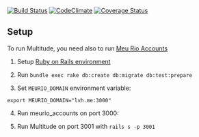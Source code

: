 [![Build Status](https://travis-ci.org/ourcities/multitude.png?branch=master)](https://travis-ci.org/ourcities/multitude)
[![CodeClimate](https://codeclimate.com/github/ourcities/multitude.png)](https://codeclimate.com/github/ourcities/multitude)
[![Coverage Status](https://coveralls.io/repos/ourcities/multitude/badge.png)](https://coveralls.io/r/ourcities/multitude)

## Setup

To run Multitude, you need also to run [Meu Rio Accounts](http://github.com/ourcities/meurio_accounts)

1. Setup [Ruby on Rails environment](http://installrails.com/steps/choose_os)

2. Run `bundle exec rake db:create db:migrate db:test:prepare`

3. Set `MEURIO_DOMAIN` environment variable:

  `export MEURIO_DOMAIN="lvh.me:3000"`

4. Run meurio_accounts on port 3000:

5. Run Multitude on port 3001 with `rails s -p 3001`
